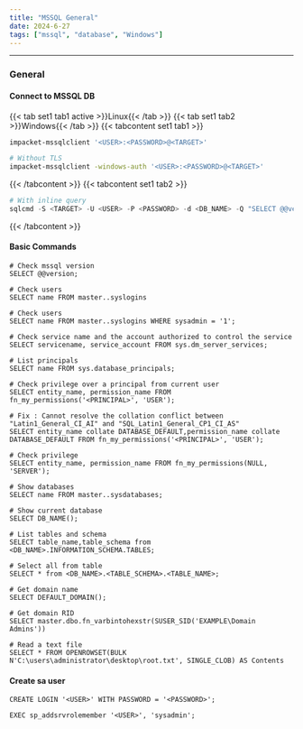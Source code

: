 ```yaml
---
title: "MSSQL General"
date: 2024-6-27
tags: ["mssql", "database", "Windows"]
---
```


---
### General

#### Connect to MSSQL DB

{{< tab set1 tab1 active >}}Linux{{< /tab >}}
{{< tab set1 tab2 >}}Windows{{< /tab >}}
{{< tabcontent set1 tab1 >}}

<div>

```bash
impacket-mssqlclient '<USER>:<PASSWORD>@<TARGET>'
```

```bash
# Without TLS
impacket-mssqlclient -windows-auth '<USER>:<PASSWORD>@<TARGET>'
```

</div>

{{< /tabcontent >}}
{{< tabcontent set1 tab2 >}}

<div>

```powershell
# With inline query
sqlcmd -S <TARGET> -U <USER> -P <PASSWORD> -d <DB_NAME> -Q "SELECT @@version;"
```

</div>

{{< /tabcontent >}}

#### Basic Commands

<div>

```mysql
# Check mssql version
SELECT @@version;
```

```mysql
# Check users
SELECT name FROM master..syslogins
```

```mysql
# Check users
SELECT name FROM master..syslogins WHERE sysadmin = '1';
```

```mysql
# Check service name and the account authorized to control the service
SELECT servicename, service_account FROM sys.dm_server_services;
```

```mysql
# List principals
SELECT name FROM sys.database_principals;
```

```mysql
# Check privilege over a principal from current user
SELECT entity_name, permission_name FROM fn_my_permissions('<PRINCIPAL>', 'USER');
```

```mysql
# Fix : Cannot resolve the collation conflict between "Latin1_General_CI_AI" and "SQL_Latin1_General_CP1_CI_AS"
SELECT entity_name collate DATABASE_DEFAULT,permission_name collate DATABASE_DEFAULT FROM fn_my_permissions('<PRINCIPAL>', 'USER');
```

```mysql
# Check privilege
SELECT entity_name, permission_name FROM fn_my_permissions(NULL, 'SERVER');
```

```mysql
# Show databases
SELECT name FROM master..sysdatabases;
```

```mysql
# Show current database
SELECT DB_NAME();
```

```mysql
# List tables and schema
SELECT table_name,table_schema from <DB_NAME>.INFORMATION_SCHEMA.TABLES;
```

```mysql
# Select all from table
SELECT * from <DB_NAME>.<TABLE_SCHEMA>.<TABLE_NAME>;
```

```mysql
# Get domain name
SELECT DEFAULT_DOMAIN();
```

```mysql
# Get domain RID
SELECT master.dbo.fn_varbintohexstr(SUSER_SID('EXAMPLE\Domain Admins'))
```

```mysql
# Read a text file
SELECT * FROM OPENROWSET(BULK N'C:\users\administrator\desktop\root.txt', SINGLE_CLOB) AS Contents
```

</div>

#### Create sa user

<div>

```mysql
CREATE LOGIN '<USER>' WITH PASSWORD = '<PASSWORD>';
```

```mysql
EXEC sp_addsrvrolemember '<USER>', 'sysadmin';
```

</div>

<br>